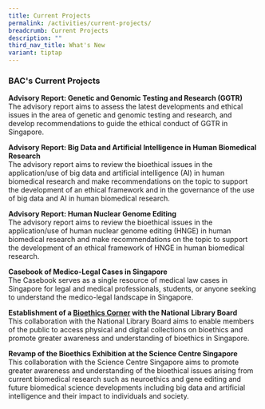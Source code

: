 ```yaml
---
title: Current Projects
permalink: /activities/current-projects/
breadcrumb: Current Projects
description: ""
third_nav_title: What's New
variant: tiptap
---
```

<h3>BAC's Current Projects</h3>
<p><strong>Advisory Report: Genetic and Genomic Testing and Research (GGTR) </strong>
<br>The advisory report aims to assess the latest developments and ethical
issues in the area of genetic and genomic testing and research, and develop
recommendations to guide the ethical conduct of GGTR in Singapore.</p>
<p></p>
<p><strong>Advisory Report: Big Data and Artificial Intelligence in Human Biomedical Research</strong>
<br>The advisory report aims to review the bioethical issues in the application/use
of big data and artificial intelligence (AI) in human biomedical research
and make recommendations on the topic to support the development of an
ethical framework and in the governance of the use of big data and AI in
human biomedical research.</p>
<p><strong>Advisory Report: Human Nuclear Genome Editing</strong>
<br>The advisory report aims to review the bioethical issues in the application/use
of human nuclear genome editing (HNGE) in human biomedical research and
make recommendations on the topic to support the development of an ethical
framework of HNGE in human biomedical research.</p>
<p><strong>Casebook of Medico-Legal Cases in Singapore</strong>
<br>The Casebook serves as a single resource of medical law cases in Singapore
for legal and medical professionals, students, or anyone seeking to understand
the medico-legal landscape in Singapore.</p>
<p><strong>Establishment of a <a href="https://www.bioethics-singapore.org/bioethicscorner/" rel="noopener noreferrer nofollow" target="_blank">Bioethics Corner</a> with the National Library Board</strong>
<br>This collaboration with the National Library Board aims to enable members
of the public to access physical and digital collections on bioethics and
promote greater awareness and understanding of bioethics in Singapore.</p>
<p><strong>Revamp of the Bioethics Exhibition at the Science Centre Singapore</strong>
<br>This collaboration with the Science Centre Singapore aims to promote greater
awareness and understanding of the bioethical issues arising from current
biomedical research such as neuroethics and gene editing and future biomedical
science developments including big data and artificial intelligence and
their impact to individuals and society.</p>